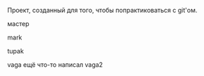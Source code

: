 Проект, созданный для того, чтобы попрактиковаться с git'ом.

мастер

mark

tupak

vaga
ещё что-то написал
vaga2

